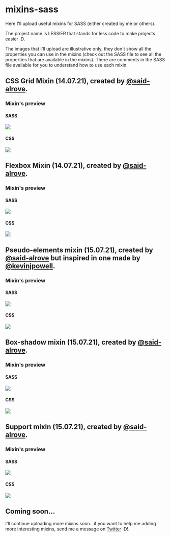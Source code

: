 # mixins-sass
Here I'll upload useful mixins for SASS (either created by me or others).

The project name is LESSIER that stands for less code to make projects easier :D.

The images that I'll upload are illustrative only, they don't show all the properties you can use in the mixins (check out the SASS file to see all the properties that are available in the mixins). There are comments in the SASS file available for you to understand how to use each mixin.

## CSS Grid Mixin (14.07.21), created by [@said-alrove](https://twitter.com/said_alrove).

### Mixin's preview

#### SASS
![](readme/grid-sass.png)

#### CSS
![](readme/grid-css.png)

## Flexbox Mixin (14.07.21), created by [@said-alrove](https://twitter.com/said_alrove).

### Mixin's preview

#### SASS
![](readme/flexbox-sass.png)

#### CSS
![](readme/flexbox-css.png)

## Pseudo-elements mixin (15.07.21), created by [@said-alrove](https://twitter.com/said_alrove) but inspired in one made by [@kevinjpowell](https://twitter.com/kevinjpowell?lang=en).

### Mixin's preview

#### SASS
![](readme/pseudo-sass.png)

#### CSS
![](readme/pseudo-css.png)

## Box-shadow mixin (15.07.21), created by [@said-alrove](https://twitter.com/said_alrove).

### Mixin's preview

#### SASS
![](readme/box-shadow-sass.png)

#### CSS
![](readme/box-shadow-css.png)

## Support mixin (15.07.21), created by [@said-alrove](https://twitter.com/said_alrove).

### Mixin's preview

#### SASS
![](readme/support-sass.png)

#### CSS
![](readme/support-css.png)

## Coming soon...
I'll continue uploading more mixins soon...if you want to help me adding more interesting mixins, send me a message on [Twitter](https://twitter.com/said_alrove) :D!.
